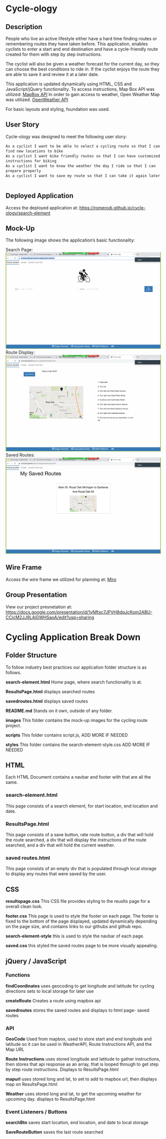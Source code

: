# Cycle-ology

## Description

People who live an active lifestyle either have a hard time finding routes or remembering routes they have taken before. This application, enables cyclists to enter a start and end destination and have a cycle-friendly route created for them with step by step instructions. 

The cyclist will also be given a weather forecast for the current day, so they can choose the best conditions to ride in.  If the cyclist enjoys the route they are able to save it and review it at a later date. 

This application is updated dynamically using HTML, CSS and JavaScript/jQuery functionality. 
To access instructions, Map Box API was utilized: [MapBox API](https://docs.mapbox.com/api/overview/)  In order to gain access to weather, Open Weather Map was utilized. [OpenWeather API](https://openweathermap.org/api)

For basic layouts and styling, foundation was used.


## User Story

Cycle-ology was designed to meet the following user story:

```
As a cyclist I want to be able to select a cycling route so that I can find new locations to bike 
As a cyclist I want bike friendly routes so that I can have customized instructions for biking
As a cyclist I want to know the weather the day I ride so that I can prepare properly
As a cyclist I want to save my route so that I can take it again later 
 
```

## Deployed Application

Access the deployed application at: https://romerodi.github.io/cycle-ology/search-element 

## Mock-Up

The following image shows the application’s basic functionality:

Search Page: ![searchpage](./images/search.png)
Route Display: ![routedisplay](./images/routedispaly.png)
Saved Routes: ![savedroutes](./images/savedroutes.png)

## Wire Frame

Access the wire frame we utilized for planning at: [Miro](https://miro.com/welcomeonboard/HTJ4TviMugWkwy4R2McWWslBklyGJI3BWfBQeokBmWAjRJbCDH5RAYV7oNL0yHzM)

## Group Presentation

View our project presnetation at: https://docs.google.com/presentation/d/1yNftxc7JPVH8dqJcKom2ABU-CCicM2JJ9L4jGWHSaoA/edit?usp=sharing 

# Cycling Application Break Down

## Folder Structure

To follow industry best practices our application folder structure is as follows. 

**search-element.html** Home page, where search functionality is at. 

**ResultsPage.html** displays searched routes 

**savedroutes.html** displays saved routes 

**README.md** Stands on it own, outside of any folder.

**images** This folder contains the mock-up images for the cycling route project. 

**scripts** This folder contains script.js, ADD MORE IF NEEDED 

**styles** This folder contains the search-element-style.css  ADD MORE IF NEEDED 

## HTML 

Each HTML Document contains a navbar and footer with that are all the same. 

### search-element.html

This page consists of a search element, for start location, end location and date. 

### ResultsPage.html

This page consists of a save button, rate route button, a div that will hold the route searched, a div that will display the instructions of the route searched, and a div that will hold the current weather. 

### saved routes.html

This page consists of an empty div that is populated through local storage to display any routes that were saved by the user. 

## CSS 

**resultspage.css** This CSS file provides styling to the reuslts page for a overall clean look. 

**footer.css** This page is used to style the footer on each page. The footer is fixed to the bottom of the page displayed, updated dynamically depending on the page size, and contains links to our githubs and github repo.

**search-element-style** this is used to style the navbar of each page. 

**saved.css** this styled the saved routes page to be more visually appealing. 

## jQuery / JavaScript

### Functions

**findCoordinates** uses geocoding to get longitude and latitude for cycling directions sets to local storage for later use

**createRoute** Creates a route using mapbox api 

**savedroutes** stores the saved routes and displays to html page- saved routes

### API

**GeoCode** Used from mapbox, used to store start and end longitude and latitude so it can be used in WeatherAPI, Route Instructions API, and the Map URL

**Route Instructions** uses stored longitude and latitude to gather instructions, then stores that api response as an array, that is looped through to get step by step route instructions. Displays to ResultsPage.html

**mapurl** uses stored long and lat, to set to add to mapbox url, then displays map on ResultsPage.html

**Weather** uses stored long and lat, to get the upcoming weather for upcoming day. displays to ResultsPage.html

### Event Listeners / Buttons 

**searchBtn**  saves start location, end location, and date to local storage 

**SaveRouteButton** saves the last route searched 
